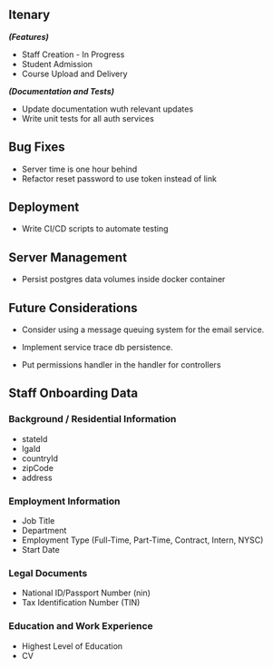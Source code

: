 ## Itenary

**_(Features)_**

- Staff Creation - In Progress
- Student Admission
- Course Upload and Delivery

**_(Documentation and Tests)_**

- Update documentation wuth relevant updates
- Write unit tests for all auth services

## Bug Fixes

- Server time is one hour behind
- Refactor reset password to use token instead of link

## Deployment

- Write CI/CD scripts to automate testing

## Server Management

- Persist postgres data volumes inside docker container

## Future Considerations

- Consider using a message queuing system for the email service.
- Implement service trace db persistence.

- Put permissions handler in the handler for controllers

## Staff Onboarding Data

### Background / Residential Information
- stateId  
- lgaId    
- countryId
- zipCode  
- address

### Employment Information
- Job Title
- Department
- Employment Type (Full-Time, Part-Time, Contract, Intern, NYSC)
- Start Date

### Legal Documents
- National ID/Passport Number (nin)
- Tax Identification Number (TIN)

### Education and Work Experience
- Highest Level of Education
- CV
